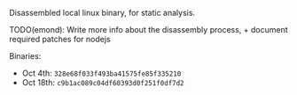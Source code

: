 Disassembled local linux binary, for static analysis.

TODO(emond): Write more info about the disassembly process, + document required
patches for nodejs

Binaries:
- Oct 4th: `328e68f033f493ba41575fe85f335210`
- Oct 18th: `c9b1ac089c04df60393d0f251f0df7d2`
